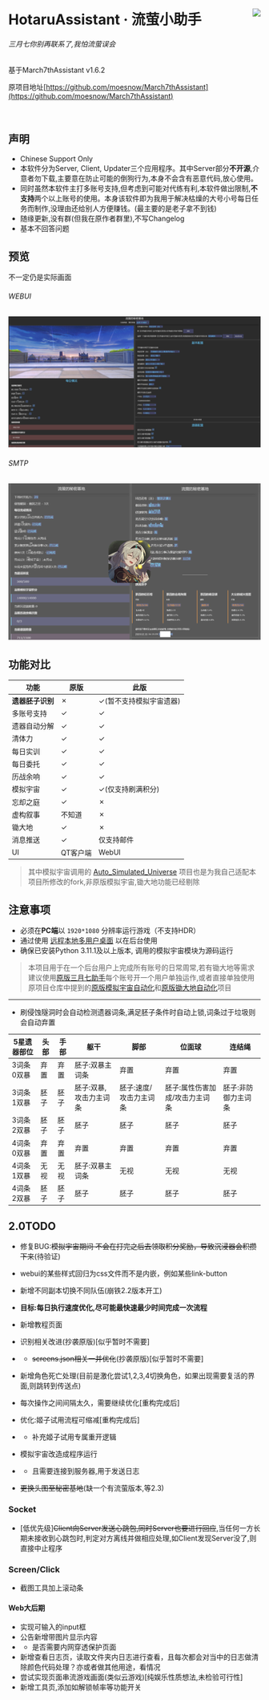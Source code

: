 <div>
<p>
    <img src="./assets/static/icon/favicon.ico" align="right">
</p>

<h1>
HotaruAssistant · 流萤小助手<br>
</h1>

<h6>三月七你别再联系了,我怕流萤误会</h6>

基于March7thAssistant v1.6.2

原项目地址[https://github.com/moesnow/March7thAssistant](https://github.com/moesnow/March7thAssistant)

<p>
    <img alt="" src="https://img.shields.io/github/v/release/himesamanoyume/HotaruAssistant?style=flat-square&logo=github&labelColor=40405f&color=66ccff" />
</p>


</div>

## 声明

- Chinese Support Only
- 本软件分为Server, Client, Updater三个应用程序。其中Server部分**不开源**,介意者勿下载,主要意在防止可能的倒狗行为,本身不会含有恶意代码,放心使用。
- 同时虽然本软件主打多账号支持,但考虑到可能对代练有利,本软件做出限制,**不支持**两个以上账号的使用。本身该软件即为我用于解决枯燥的大号小号每日任务而制作,没理由还给别人方便赚钱。(最主要的是老子拿不到钱)
- 随缘更新,没有群(但我在原作者群里),不写Changelog
- 基本不回答问题

## 预览

不一定仍是实际画面

###### WEBUI

![web_preview](./assets/screenshot/web_preview.png)

###### SMTP

![smtp_preview](./assets/screenshot/smtp_preview.png)

## 功能对比

功能|原版|此版
--|--|--
**遗器胚子识别**|&cross;|&check;(暂不支持模拟宇宙遗器)
多账号支持|&check;|&check;
遗器自动分解|&check;|&check;
清体力|&check;|&check;
每日实训|&check;|&check;
每日委托|&check;|&check;
历战余响|&check;|&check;
模拟宇宙|&check;|&check;(仅支持刷满积分)
忘却之庭|&check;|&cross;
虚构叙事|不知道|&cross;
锄大地|&check;|&cross;
消息推送|&check;|仅支持邮件
UI|QT客户端|WebUI

> 其中模拟宇宙调用的 [Auto_Simulated_Universe](https://github.com/himesamanoyume/Auto_Simulated_Universe) 项目也是为我自己适配本项目所修改的fork,非原版模拟宇宙,锄大地功能已经剔除

## 注意事项

- 必须在**PC端**以 `1920*1080` 分辨率运行游戏（不支持HDR）
- 通过使用 [远程本地多用户桌面](https://asu.stysqy.top/guide/bs.html) 以在后台使用
- 确保已安装Python 3.11.1及以上版本, 调用的模拟宇宙模块为源码运行

> 本项目用于在一个后台用户上完成所有账号的日常周常,若有锄大地等需求建议使用[原版三月七助手](https://github.com/moesnow/March7thAssistant)每个账号开一个用户单独运作,或者直接单独使用原项目仓库中提到的[原版模拟宇宙自动化](https://github.com/CHNZYX/Auto_Simulated_Universe)和[原版锄大地自动化](https://github.com/linruowuyin/Fhoe-Rail)项目

---

- 刷侵蚀隧洞时会自动检测遗器词条,满足胚子条件时自动上锁,词条过于垃圾则会自动弃置

5星遗器部位|头部|手部|躯干|脚部|位面球|连结绳
-|-|-|-|-|-|-|
3词条0双暴|弃置|弃置|胚子:双暴主词条|弃置|弃置|弃置
3词条1双暴|胚子|胚子|胚子:双暴,攻击力主词条|胚子:速度/攻击力主词条|胚子:属性伤害加成/攻击力主词条|胚子:非防御力主词条
3词条2双暴|胚子|胚子|胚子|胚子|胚子|胚子
4词条0双暴|弃置|弃置|弃置|弃置|弃置|弃置
4词条1双暴|无视|无视|胚子:双暴主词条|无视|无视|无视
4词条2双暴|胚子|胚子|胚子|胚子|胚子|胚子

## 2.0TODO

- 修复BUG:~~模拟宇宙期间 不会在打完之后去领取积分奖励，导致沉浸器会积攒下来~~(待验证)

- webui的某些样式回归为css文件而不是内嵌，例如某些link-button
- 新增不同副本切换不同队伍(崩铁2.2版本开工)
- **目标:每日执行速度优化,尽可能最快速最少时间完成一次流程**
- 新增教程页面
- 识别相关改进(抄袭原版)[似乎暂时不需要]
- - ~~screens.json相关一并优化~~(抄袭原版)[似乎暂时不需要]
- 新增角色死亡处理(目前是激化尝试1,2,3,4切换角色，如果出现需要复活的界面,则跳转到传送点)
- 每次操作之间间隔太久，需要继续优化[重构完成后]
- 优化:姬子试用流程可缩减[重构完成后]
- - 补充姬子试用专属重开逻辑
- 模拟宇宙改造成程序运行
- - 且需要连接到服务器,用于发送日志
- ~~更换头图至秘密基地~~(缺一个有流萤版本,等2.3)

### Socket
- [低优先级]~~Client向Server发送心跳包,同时Server也要进行回应~~,当任何一方长期未接收到心跳包时,判定对方离线并做相应处理,如Client发现Server没了,则直接中止程序

### Screen/Click
- 截图工具加上滚动条

#### Web大后期

- 实现可输入的input框
- 公告新增带图片显示内容
- - 是否需要内网穿透保护页面
- 新增查看日志页，读取文件夹内日志进行查看，且每次都会对当中的日志做清除颜色代码处理？亦或者做其他用途，看情况
- 尝试实现页面串流游戏画面(类似云游戏)[纯娱乐性质想法,未检验可行性]
- 新增工具页,添加如解锁帧率等功能开关
